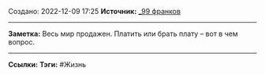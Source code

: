 Создано: 2022-12-09 17:25
**Источник:** [_99 франков](_99%20франков.md)
***
**Заметка:**  Весь мир продажен. Платить или брать плату – вот в чем вопрос.
***
**Ссылки:** 
**Тэги:** #Жизнь 


